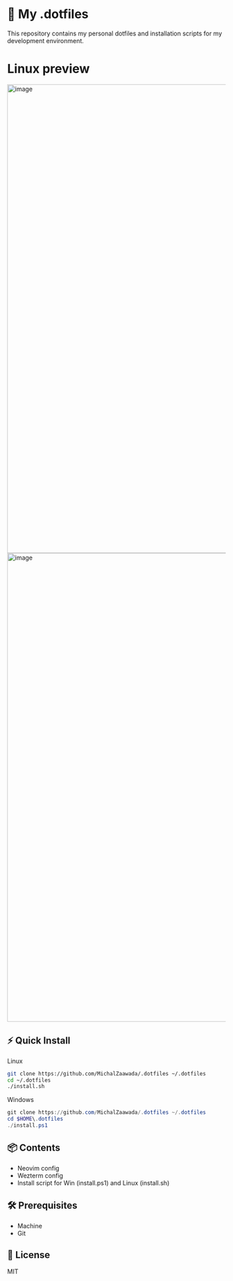 # 🚀 My .dotfiles

This repository contains my personal dotfiles and installation scripts for my development environment.

# Linux preview

<img width="1920" height="1080" alt="image" src="https://github.com/user-attachments/assets/fb620713-f491-4511-8cb6-e6712a83d241" />

<img width="1920" height="1080" alt="image" src="https://github.com/user-attachments/assets/f0f40a2c-cef2-4e5e-92d2-868127e3f3b9" />


## ⚡️ Quick Install

Linux

```bash
git clone https://github.com/MichalZaawada/.dotfiles ~/.dotfiles
cd ~/.dotfiles
./install.sh
```

Windows

```powershell
git clone https://github.com/MichalZaawada/.dotfiles ~/.dotfiles
cd $HOME\.dotfiles
./install.ps1
```

## 📦 Contents

- Neovim config
- Wezterm config
- Install script for Win (install.ps1) and Linux (install.sh)

## 🛠 Prerequisites

- Machine 
- Git

## 📜 License

MIT


